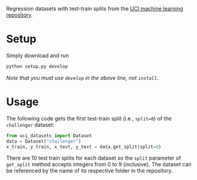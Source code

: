 Regression datasets with test-train splits from the [UCI machine learning repository](https://archive.ics.uci.edu).

# Setup
Simply download and run
```bash
python setup.py develop
```
*Note that you must use `develop` in the above line, not `install`.*

# Usage
The following code gets the first test-train split (i.e., `split=0`) of the `challenger` dataset:
```python
from uci_datasets import Dataset
data = Dataset("challenger")
x_train, y_train, x_test, y_test = data.get_split(split=0)
```
There are 10 test train splits for each dataset so the `split` parameter of `get_split` method accepts integers from 0 to 9 (inclusive).
The dataset can be referenced by the name of its respective folder in the repository.
